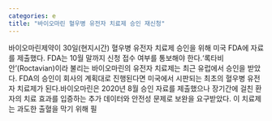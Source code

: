 ```yaml
---
categories: e
title: "바이오마린 혈우병 유전자 치료제 승인 재신청"
---
```

바이오마린제약이 30일(현지시간) 혈우병 유전자 치료제 승인을 위해 미국 FDA에 자료를 제출했다. FDA는 10월 말까지 신청 접수 여부를 통보해야 한다.‘록타비안’(Roctavian)이라 불리는 바이오마린의 유전자 치료제는 최근 유럽에서 승인을 받았다. FDA의 승인이 회사의 계획대로 진행된다면 미국에서 시판되는 최초의 혈우병 유전자 치료제가 된다.바이오마린은 2020년 8월 승인 자료를 제출했으나 장기간에 걸친 환자의 치료 효과를 입증하는 추가 데이터와 안전성 문제로 보완을 요구받았다. 이 치료제는 과도한 출혈을 막기 위해 필